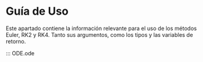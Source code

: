 # Guía de Uso

Este apartado contiene la información relevante para el uso de los métodos Euler, RK2 y RK4. Tanto sus argumentos, como los tipos y las variables de retorno.

::: ODE.ode
